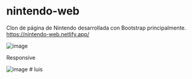 # nintendo-web
Clon de página de Nintendo desarrollada con Bootstrap principalmente.
https://nintendo-web.netlify.app/

![image](https://user-images.githubusercontent.com/56049159/118365605-d25b5700-b573-11eb-8d21-cbc10a977def.png)

Responsive

![image](https://user-images.githubusercontent.com/56049159/118365635-f9b22400-b573-11eb-8544-b7c52de14d28.png)
#   l u i s  
 